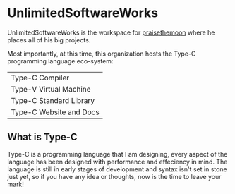 # UnlimitedSoftwareWorks

UnlimitedSoftwareWorks is the workspace for [praisethemoon](https://praisethemoon.org) where he places all of his big projects. 

Most importantly, at this time, this organization hosts the Type-C programming language eco-system:

<table>
    <tr>
        <td>
            Type-C Compiler
        </td>
    </tr>
    <tr>
        <td>
            Type-V Virtual Machine
        </td>
    </tr>
    <tr>
        <td>
            Type-C Standard Library
        </td>
    </tr>
    <tr>
        <td>
            Type-C Website and Docs
        </td>
    </tr>
</table>


## What is Type-C

Type-C is a programming language that I am designing, every aspect of the language has been designed with performance and effeciency in mind.
The language is still in early stages of development and syntax isn't set in stone just yet, so if you have any idea or thoughts, now is the time to leave your mark! 

